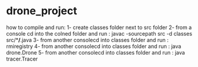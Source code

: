 # drone_project
how to compile and run:
1- create classes folder next to src folder
2- from a console cd into the colned folder and run  : javac -sourcepath src -d classes src/***/**.java
3- from another consolecd into classes folder and run : rmiregistry
4- from another consolecd into classes folder and run : java drone.Drone
5- from another consolecd into classes folder and run : java tracer.Tracer
